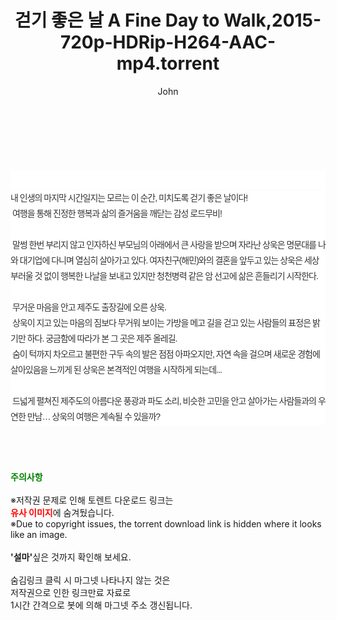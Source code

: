 ﻿---
layout: post
title:  "걷기 좋은 날 A Fine Day to Walk,2015-720p-HDRip-H264-AAC-mp4.torrent"
author: John
categories: [ 영화 ]
tags: [  ]
image:  
description: "걷기 좋은 날 A Fine Day to Walk,2015-720p-HDRip-H264-AAC-mp4 torrent 정보 공유"
toc: true
toc_sticky: true
---

<br>
<div class="view-img">
<a class="view_image" href="https://www.torrentmobile61.com/bbs/view_image.php?fn=%2Fdata%2Ffile%2Fmovie%2F3735182707_ceQagdty_49fb4233ea087ee6cac1d345808a523802ae3e98.jpg" target="_blank"><img alt="" class="img-tag" content="https://www.torrentmobile61.com/data/file/movie/3735182707_ceQagdty_49fb4233ea087ee6cac1d345808a523802ae3e98.jpg" itemprop="image" src="https://www.torrentmobile61.com/data/file/movie/3735182707_ceQagdty_49fb4233ea087ee6cac1d345808a523802ae3e98.jpg"/></a><a class="view_image" href="https://www.torrentmobile61.com/bbs/view_image.php?fn=%2Fdata%2Ffile%2Fmovie%2F3735182707_6Y0ldKFT_b2f5ec86a4488af09022eb60a54b9aa7cb34ba3c.jpg" target="_blank"><img alt="" class="img-tag" content="https://www.torrentmobile61.com/data/file/movie/3735182707_6Y0ldKFT_b2f5ec86a4488af09022eb60a54b9aa7cb34ba3c.jpg" itemprop="image" src="https://www.torrentmobile61.com/data/file/movie/3735182707_6Y0ldKFT_b2f5ec86a4488af09022eb60a54b9aa7cb34ba3c.jpg"/></a></div><div class="view-content" itemprop="description">
<p><br/></p><div class="title_area" style="margin:0px 0px 9px;padding:0px;list-style:none;font-size:12px;font-family:'나눔고딕', NanumGothic, '돋움', Dotum, Helvetica, 'AppleSDGothicNeo-Medium', AppleGothic, sans-serif;height:30px;float:none;background-color:rgb(255,255,255);"><h4 class="h_story" style="margin:5px 10px 0px 0px;padding:0px;list-style:none;font-size:12px;font-family:'돋움', sans-serif;height:18px;width:49px;background:url(&quot;https://ssl.pstatic.net/static/movie/2020/10/h_tx_sp5.png&quot;) no-repeat 0px -17px;float:left;"><strong class="blind" style="margin:0px;padding:0px;list-style:none;font-size:0px;font-family:inherit;color:inherit;width:1px;height:1px;line-height:0;">줄거리</strong></h4></div><p class="con_tx" style="margin-top:-7px;margin-bottom:-6px;list-style:none;font-size:14px;font-family:'나눔고딕', NanumGothic, '돋움', Dotum, Helvetica, 'AppleSDGothicNeo-Medium', AppleGothic, sans-serif;color:rgb(51,51,51);background-image:url(&quot;https://ssl.pstatic.net/static/movie/2014/01/blank.gif&quot;);letter-spacing:-1px;line-height:25px;background-color:rgb(255,255,255);">내 인생의 마지막 시간일지는 모르는 이 순간, 미치도록 걷기 좋은 날이다!<br style="list-style:none;font-size:12px;font-family:'돋움', sans-serif;color:rgb(0,0,0);"/> 여행을 통해 진정한 행복과 삶의 즐거움을 깨닫는 감성 로드무비!<br style="list-style:none;font-size:12px;font-family:'돋움', sans-serif;color:rgb(0,0,0);"/> <br style="list-style:none;font-size:12px;font-family:'돋움', sans-serif;color:rgb(0,0,0);"/> 말썽 한번 부리지 않고 인자하신 부모님의 아래에서 큰 사랑을 받으며 자라난 상욱은 명문대를 나와 대기업에 다니며 열심히 살아가고 있다. 여자친구(해민)와의 결혼을 앞두고 있는 상욱은 세상 부러울 것 없이 행복한 나날을 보내고 있지만 청천병력 같은 암 선고에 삶은 흔들리기 시작한다.<br style="list-style:none;font-size:12px;font-family:'돋움', sans-serif;color:rgb(0,0,0);"/> <br style="list-style:none;font-size:12px;font-family:'돋움', sans-serif;color:rgb(0,0,0);"/> 무거운 마음을 안고 제주도 출장길에 오른 상욱.<br style="list-style:none;font-size:12px;font-family:'돋움', sans-serif;color:rgb(0,0,0);"/> 상욱이 지고 있는 마음의 짐보다 무거워 보이는 가방을 메고 길을 걷고 있는 사람들의 표정은 밝기만 하다. 궁금함에 따라가 본 그 곳은 제주 올레길.<br style="list-style:none;font-size:12px;font-family:'돋움', sans-serif;color:rgb(0,0,0);"/> 숨이 턱까지 차오르고 불편한 구두 속의 발은 점점 아파오지만, 자연 속을 걸으며 새로운 경험에 살아있음을 느끼게 된 상욱은 본격적인 여행을 시작하게 되는데...<br style="list-style:none;font-size:12px;font-family:'돋움', sans-serif;color:rgb(0,0,0);"/> <br style="list-style:none;font-size:12px;font-family:'돋움', sans-serif;color:rgb(0,0,0);"/> 드넓게 펼쳐진 제주도의 아름다운 풍광과 파도 소리, 비슷한 고민을 안고 살아가는 사람들과의 우연한 만남… 상욱의 여행은 계속될 수 있을까?</p> </div>
    
<br><br><br>
<p data-ke-size="size16"><b><span style="color: green;">주의사항</span></b><br /><br />※저작권 문제로 인해 토렌트 다운로드 링크는<br /><b><span style="color: red;">유사 이미지</span></b>에 숨겨뒀습니다.<br />※Due to copyright issues, the torrent download link is hidden where it looks like an image.<br /><br /><b>'설마'</b>싶은 것까지 확인해 보세요.<br /><br />숨김링크 클릭 시 마그넷 나타나지 않는 것은<br />저작권으로 인한 링크만료 자료로<br />1시간 간격으로 봇에 의해 마그넷 주소 갱신됩니다.</p>
